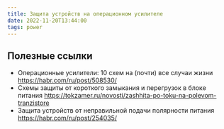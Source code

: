 ```yaml
---
title: Защита устройств на операционном усилителе
date: 2022-11-20T13:44:00
tags: power
---
```


## Полезные ссылки
- Операционные усилители: 10 схем на (почти) все случаи жизни <https://habr.com/ru/post/508530/>
- Схемы защиты от короткого замыкания и перегрузок в блоке питания <https://tokzamer.ru/novosti/zashhita-po-toku-na-polevom-tranzistore>
- Защита устройств от неправильной подачи полярности питания <https://habr.com/ru/post/254035/>

 
